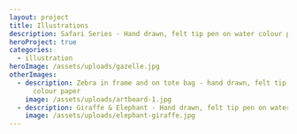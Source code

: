 ```yaml
---
layout: project
title: Illustrations
description: Safari Series - Hand drawn, felt tip pen on water colour paper
heroProject: true
categories:
  - illustration
heroImage: /assets/uploads/gazelle.jpg
otherImages:
  - description: Zebra in frame and on tote bag - hand drawn, felt tip pen on water
      colour paper
    image: /assets/uploads/artboard-1.jpg
  - description: Giraffe & Elephant - Hand drawn, felt tip pen on water colour paper
    image: /assets/uploads/elephant-giraffe.jpg
---
```

